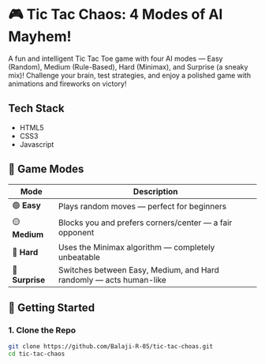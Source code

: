 # 🎮 Tic Tac Chaos: 4 Modes of AI Mayhem!

A fun and intelligent Tic Tac Toe game with four AI modes — Easy (Random), Medium (Rule-Based), Hard (Minimax), and Surprise (a sneaky mix)! Challenge your brain, test strategies, and enjoy a polished game with animations and fireworks on victory!

## Tech Stack

- HTML5
- CSS3
- Javascript


## 🧠 Game Modes

| Mode       | Description                                                |
|------------|------------------------------------------------------------|
| 🟢 **Easy**   | Plays random moves — perfect for beginners                   |
| 🟡 **Medium** | Blocks you and prefers corners/center — a fair opponent      |
| 🔴 **Hard**   | Uses the Minimax algorithm — completely unbeatable          |
| 🤡 **Surprise** | Switches between Easy, Medium, and Hard randomly — acts human-like |



## 🚀 Getting Started

### 1. Clone the Repo

```bash
git clone https://github.com/Balaji-R-05/tic-tac-choas.git
cd tic-tac-chaos
